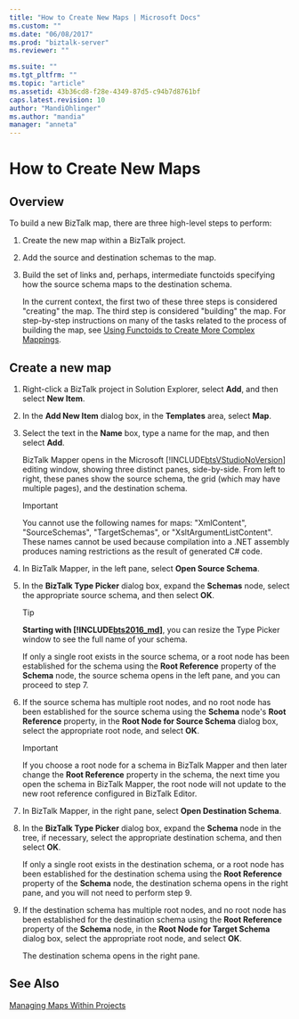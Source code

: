 ```yaml
---
title: "How to Create New Maps | Microsoft Docs"
ms.custom: ""
ms.date: "06/08/2017"
ms.prod: "biztalk-server"
ms.reviewer: ""

ms.suite: ""
ms.tgt_pltfrm: ""
ms.topic: "article"
ms.assetid: 43b36cd8-f28e-4349-87d5-c94b7d8761bf
caps.latest.revision: 10
author: "MandiOhlinger"
ms.author: "mandia"
manager: "anneta"
---
```

# How to Create New Maps

## Overview
To build a new BizTalk map, there are three high-level steps to perform:  
  
1. Create the new map within a BizTalk project.  
  
2. Add the source and destination schemas to the map.  
  
3. Build the set of links and, perhaps, intermediate functoids specifying how the source schema maps to the destination schema.  
  
   In the current context, the first two of these three steps is considered "creating" the map. The third step is considered "building" the map. For step-by-step instructions on many of the tasks related to the process of building the map, see [Using Functoids to Create More Complex Mappings](../core/using-functoids-to-create-more-complex-mappings.md).  
  
## Create a new map 
  
1. Right-click a BizTalk project in Solution Explorer, select **Add**, and then select **New Item**.  
  
2. In the **Add New Item** dialog box, in the **Templates** area, select **Map**.  
  
3. Select the text in the **Name** box, type a name for the map, and then select **Add**.  
  
    BizTalk Mapper opens in the Microsoft [!INCLUDE[btsVStudioNoVersion](../includes/btsvstudionoversion-md.md)] editing window, showing three distinct panes, side-by-side. From left to right, these panes show the source schema, the grid (which may have multiple pages), and the destination schema.  
  
   > [!IMPORTANT]
   >  You cannot use the following names for maps: "XmlContent", "SourceSchemas", "TargetSchemas", or "XsltArgumentListContent". These names cannot be used because compilation into a .NET assembly produces naming restrictions as the result of generated C# code.  
  
4. In BizTalk Mapper, in the left pane, select **Open Source Schema**.  
  
5. In the **BizTalk Type Picker** dialog box, expand the **Schemas** node, select the appropriate source schema, and then select **OK**.  

   > [!TIP]
   > **Starting with [!INCLUDE[bts2016_md](../includes/bts2016-md.md)]**, you can resize the Type Picker window to see the full name of your schema.
  
    If only a single root exists in the source schema, or a root node has been established for the schema using the **Root Reference** property of the **Schema** node, the source schema opens in the left pane, and you can proceed to step 7.  
  
6. If the source schema has multiple root nodes, and no root node has been established for the source schema using the **Schema** node's **Root Reference** property, in the **Root Node for Source Schema** dialog box, select the appropriate root node, and select **OK**.  
  
   > [!IMPORTANT]
   >  If you choose a root node for a schema in BizTalk Mapper and then later change the **Root Reference** property in the schema, the next time you open the schema in BizTalk Mapper, the root node will not update to the new root reference configured in BizTalk Editor.  
  
7. In BizTalk Mapper, in the right pane, select **Open Destination Schema**.  
  
8. In the **BizTalk Type Picker** dialog box, expand the **Schema** node in the tree, if necessary, select the appropriate destination schema, and then select **OK**.  
  
    If only a single root exists in the destination schema, or a root node has been established for the destination schema using the **Root Reference** property of the **Schema** node, the destination schema opens in the right pane, and you will not need to perform step 9.  
  
9. If the destination schema has multiple root nodes, and no root node has been established for the destination schema using the **Root Reference** property of the **Schema** node, in the **Root Node for Target Schema** dialog box, select the appropriate root node, and select **OK**.  
  
     The destination schema opens in the right pane.  
  
## See Also  
 [Managing Maps Within Projects](../core/managing-maps-within-projects.md)